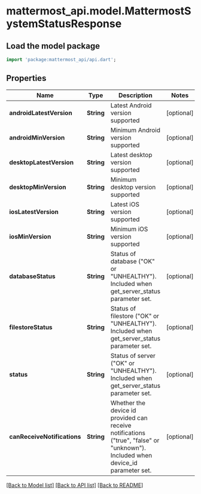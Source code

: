 # mattermost_api.model.MattermostSystemStatusResponse

## Load the model package
```dart
import 'package:mattermost_api/api.dart';
```

## Properties
Name | Type | Description | Notes
------------ | ------------- | ------------- | -------------
**androidLatestVersion** | **String** | Latest Android version supported | [optional] 
**androidMinVersion** | **String** | Minimum Android version supported | [optional] 
**desktopLatestVersion** | **String** | Latest desktop version supported | [optional] 
**desktopMinVersion** | **String** | Minimum desktop version supported | [optional] 
**iosLatestVersion** | **String** | Latest iOS version supported | [optional] 
**iosMinVersion** | **String** | Minimum iOS version supported | [optional] 
**databaseStatus** | **String** | Status of database (\"OK\" or \"UNHEALTHY\"). Included when get_server_status parameter set. | [optional] 
**filestoreStatus** | **String** | Status of filestore (\"OK\" or \"UNHEALTHY\"). Included when get_server_status parameter set. | [optional] 
**status** | **String** | Status of server (\"OK\" or \"UNHEALTHY\"). Included when get_server_status parameter set. | [optional] 
**canReceiveNotifications** | **String** | Whether the device id provided can receive notifications (\"true\", \"false\" or \"unknown\"). Included when device_id parameter set. | [optional] 

[[Back to Model list]](../README.md#documentation-for-models) [[Back to API list]](../README.md#documentation-for-api-endpoints) [[Back to README]](../README.md)


